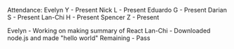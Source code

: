 Attendance:
Evelyn Y - Present
Nick L - Present
Eduardo G - Present
Darian S - Present
Lan-Chi H - Present
Spencer Z - Present

Evelyn - Working on making summary of React
Lan-Chi - Downloaded node.js and made "hello world"
Remaining - Pass

